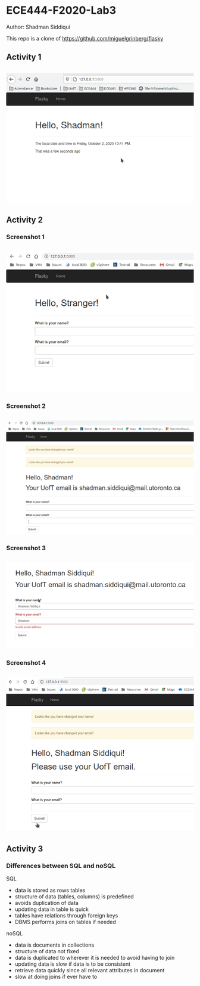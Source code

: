 # ECE444-F2020-Lab3
Author: Shadman Siddiqui

This repo is a clone of https://github.com/miguelgrinberg/flasky

## Activity 1
![Activity 1 picture](img/Activity_1.png)
---
## Activity 2
### Screenshot 1
![Activity 2 picture 1](img/Activity_2_1.png)
---
### Screenshot 2
![Activity 2 picture 2](img/Activity_2_2.png)
---
### Screenshot 3
![Activity 2 picture 3](img/Activity_2_3.png)
---
### Screenshot 4
![Activity 2 picture 4](img/Activity_2_4.png)
---
## Activity 3

### Differences between SQL and noSQL

SQL
- data is stored as rows tables
- structure of data (tables, columns) is predefined
- avoids duplication of data
- updating data in table is quick
- tables have relations through foreign keys
- DBMS performs joins on tables if needed

noSQL
- data is documents in collections
- structure of data not fixed
- data is duplicated to wherever it is needed to avoid having to join
- updating data is slow if data is to be consistent
- retrieve data quickly since all relevant attributes in document
- slow at doing joins if ever have to
